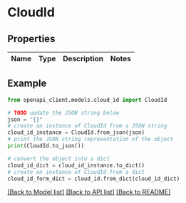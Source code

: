 # CloudId


## Properties

Name | Type | Description | Notes
------------ | ------------- | ------------- | -------------

## Example

```python
from openapi_client.models.cloud_id import CloudId

# TODO update the JSON string below
json = "{}"
# create an instance of CloudId from a JSON string
cloud_id_instance = CloudId.from_json(json)
# print the JSON string representation of the object
print(CloudId.to_json())

# convert the object into a dict
cloud_id_dict = cloud_id_instance.to_dict()
# create an instance of CloudId from a dict
cloud_id_form_dict = cloud_id.from_dict(cloud_id_dict)
```
[[Back to Model list]](../README.md#documentation-for-models) [[Back to API list]](../README.md#documentation-for-api-endpoints) [[Back to README]](../README.md)


